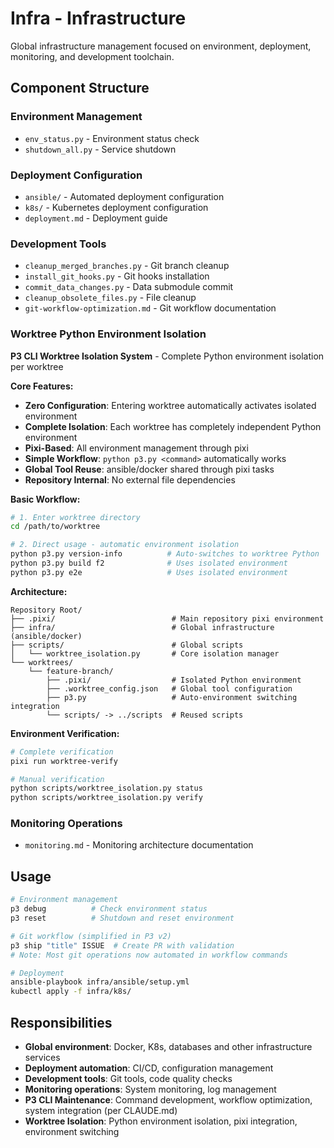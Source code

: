 # Infra - Infrastructure

Global infrastructure management focused on environment, deployment, monitoring, and development toolchain.

## Component Structure

### Environment Management
- `env_status.py` - Environment status check
- `shutdown_all.py` - Service shutdown

### Deployment Configuration
- `ansible/` - Automated deployment configuration
- `k8s/` - Kubernetes deployment configuration
- `deployment.md` - Deployment guide

### Development Tools
- `cleanup_merged_branches.py` - Git branch cleanup
- `install_git_hooks.py` - Git hooks installation
- `commit_data_changes.py` - Data submodule commit
- `cleanup_obsolete_files.py` - File cleanup
- `git-workflow-optimization.md` - Git workflow documentation

### Worktree Python Environment Isolation
**P3 CLI Worktree Isolation System** - Complete Python environment isolation per worktree

**Core Features:**
- **Zero Configuration**: Entering worktree automatically activates isolated environment
- **Complete Isolation**: Each worktree has completely independent Python environment  
- **Pixi-Based**: All environment management through pixi
- **Simple Workflow**: `python p3.py <command>` automatically works
- **Global Tool Reuse**: ansible/docker shared through pixi tasks
- **Repository Internal**: No external file dependencies

**Basic Workflow:**
```bash
# 1. Enter worktree directory
cd /path/to/worktree

# 2. Direct usage - automatic environment isolation
python p3.py version-info          # Auto-switches to worktree Python
python p3.py build f2              # Uses isolated environment
python p3.py e2e                   # Uses isolated environment
```

**Architecture:**
```
Repository Root/
├── .pixi/                          # Main repository pixi environment
├── infra/                          # Global infrastructure (ansible/docker)
├── scripts/                        # Global scripts
│   └── worktree_isolation.py       # Core isolation manager
└── worktrees/
    └── feature-branch/
        ├── .pixi/                  # Isolated Python environment
        ├── .worktree_config.json   # Global tool configuration
        ├── p3.py                   # Auto-environment switching integration
        └── scripts/ -> ../scripts  # Reused scripts
```

**Environment Verification:**
```bash
# Complete verification
pixi run worktree-verify

# Manual verification
python scripts/worktree_isolation.py status
python scripts/worktree_isolation.py verify
```

### Monitoring Operations
- `monitoring.md` - Monitoring architecture documentation

## Usage

```bash
# Environment management
p3 debug          # Check environment status
p3 reset          # Shutdown and reset environment

# Git workflow (simplified in P3 v2)
p3 ship "title" ISSUE  # Create PR with validation
# Note: Most git operations now automated in workflow commands

# Deployment
ansible-playbook infra/ansible/setup.yml
kubectl apply -f infra/k8s/
```

## Responsibilities

- **Global environment**: Docker, K8s, databases and other infrastructure services
- **Deployment automation**: CI/CD, configuration management
- **Development tools**: Git tools, code quality checks
- **Monitoring operations**: System monitoring, log management
- **P3 CLI Maintenance**: Command development, workflow optimization, system integration (per CLAUDE.md)
- **Worktree Isolation**: Python environment isolation, pixi integration, environment switching